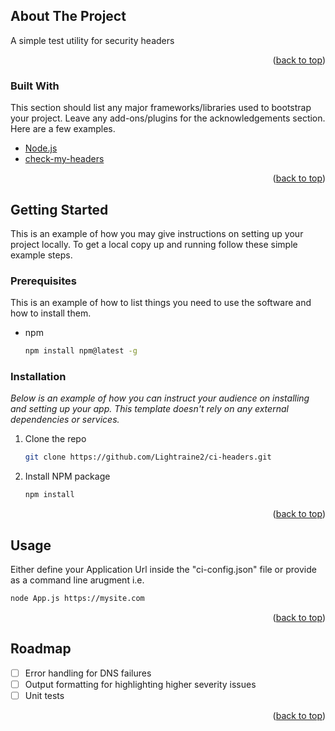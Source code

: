 <!-- ABOUT THE PROJECT -->

## About The Project

A simple test utility for security headers

<p align="right">(<a href="#top">back to top</a>)</p>

### Built With

This section should list any major frameworks/libraries used to bootstrap your project. Leave any add-ons/plugins for the acknowledgements section. Here are a few examples.

- [Node.js](https://nodejs.org/en/)
- [check-my-headers](https://www.npmjs.com/package/check-my-headers)

<p align="right">(<a href="#top">back to top</a>)</p>

## Getting Started

This is an example of how you may give instructions on setting up your project locally.
To get a local copy up and running follow these simple example steps.

### Prerequisites

This is an example of how to list things you need to use the software and how to install them.

- npm
  ```sh
  npm install npm@latest -g
  ```

### Installation

_Below is an example of how you can instruct your audience on installing and setting up your app. This template doesn't rely on any external dependencies or services._

1. Clone the repo
   ```sh
   git clone https://github.com/Lightraine2/ci-headers.git
   ```
2. Install NPM package
   ```sh
   npm install
   ```

<p align="right">(<a href="#top">back to top</a>)</p>

## Usage

Either define your Application Url inside the "ci-config.json" file or provide as a command line arugment i.e.

```sh
node App.js https://mysite.com
```

<p align="right">(<a href="#top">back to top</a>)</p>

<!-- ROADMAP -->

## Roadmap

- [ ] Error handling for DNS failures
- [ ] Output formatting for highlighting higher severity issues
- [ ] Unit tests

<p align="right">(<a href="#top">back to top</a>)</p>
